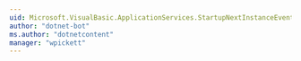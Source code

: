 ```yaml
---
uid: Microsoft.VisualBasic.ApplicationServices.StartupNextInstanceEventHandler
author: "dotnet-bot"
ms.author: "dotnetcontent"
manager: "wpickett"
---
```

